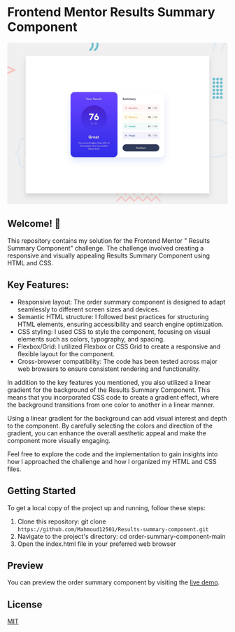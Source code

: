 # Frontend Mentor Results Summary Component
![order-summary-component-main](./design/desktop-preview.jpg)

## Welcome! 👋
This repository contains my solution for the Frontend Mentor " Results Summary Component" challenge. The challenge involved creating a responsive and visually appealing  Results Summary Component using HTML and CSS.

## Key Features:
- Responsive layout: The order summary component is designed to adapt seamlessly to different screen sizes and devices.
- Semantic HTML structure: I followed best practices for structuring HTML elements, ensuring accessibility and search engine optimization.
- CSS styling: I used CSS to style the component, focusing on visual elements such as colors, typography, and spacing.
- Flexbox/Grid: I utilized Flexbox or CSS Grid to create a responsive and flexible layout for the component.
- Cross-browser compatibility: The code has been tested across major web browsers to ensure consistent rendering and functionality.

 In addition to the key features you mentioned, you also utilized a linear gradient for the background of the Results Summary Component. This means that you incorporated CSS code to create a gradient effect, where the background transitions from one color to another in a linear manner.

Using a linear gradient for the background can add visual interest and depth to the component. By carefully selecting the colors and direction of the gradient, you can enhance the overall aesthetic appeal and make the component more visually engaging.

Feel free to explore the code and the implementation to gain insights into how I approached the challenge and how I organized my HTML and CSS files.

## Getting Started
To get a local copy of the project up and running, follow these steps:

1. Clone this repository: git clone `https://github.com/Mahmoud12501/Results-summary-component.git`
2. Navigate to the project's directory: cd order-summary-component-main
3. Open the index.html file in your preferred web browser
## Preview
You can preview the order summary component by visiting the [live demo](https://mahmoud12501.github.io/Results-summary-component/).
## License

[MIT](https://choosealicense.com/licenses/mit/)
